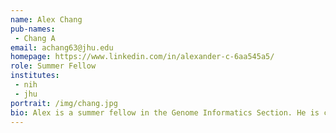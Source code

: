 ```yaml
---
name: Alex Chang
pub-names:
 - Chang A
email: achang63@jhu.edu
homepage: https://www.linkedin.com/in/alexander-c-6aa545a5/
role: Summer Fellow
institutes:
 - nih
 - jhu
portrait: /img/chang.jpg
bio: Alex is a summer fellow in the Genome Informatics Section. He is currently an undergraduate student studying biomedical engineering and computer science at Johns Hopkins University. Alex is particularly interested in exploring machine learning and its various applications.
---
```

